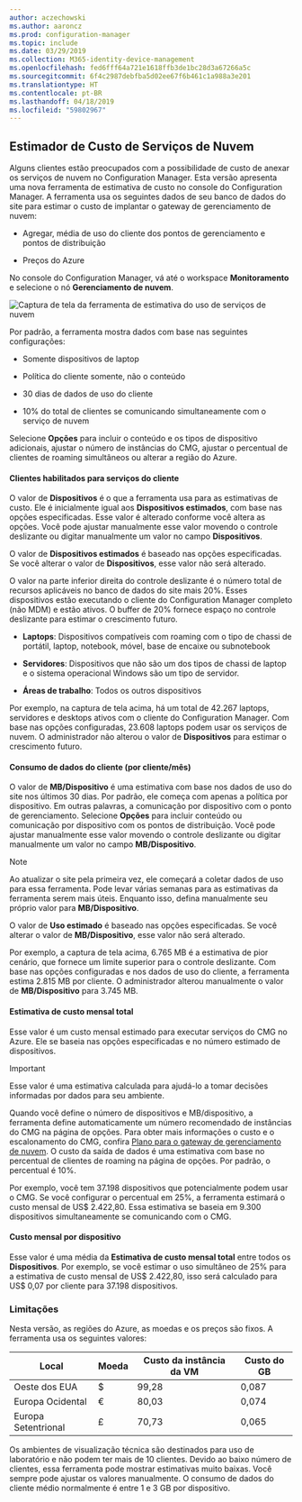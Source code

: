 ```yaml
---
author: aczechowski
ms.author: aaroncz
ms.prod: configuration-manager
ms.topic: include
ms.date: 03/29/2019
ms.collection: M365-identity-device-management
ms.openlocfilehash: fed6fff64a721e1618ffb3de1bc28d3a67266a5c
ms.sourcegitcommit: 6f4c2987debfba5d02ee67f6b461c1a988a3e201
ms.translationtype: HT
ms.contentlocale: pt-BR
ms.lasthandoff: 04/18/2019
ms.locfileid: "59802967"
---
```

## <a name="bkmk_cmg"></a> Estimador de Custo de Serviços de Nuvem

<!--3555774-->

Alguns clientes estão preocupados com a possibilidade de custo de anexar os serviços de nuvem no Configuration Manager. Esta versão apresenta uma nova ferramenta de estimativa de custo no console do Configuration Manager. A ferramenta usa os seguintes dados de seu banco de dados do site para estimar o custo de implantar o gateway de gerenciamento de nuvem:  

- Agregar, média de uso do cliente dos pontos de gerenciamento e pontos de distribuição  

- Preços do Azure  

No console do Configuration Manager, vá até o workspace **Monitoramento** e selecione o nó **Gerenciamento de nuvem**.  

![Captura de tela da ferramenta de estimativa do uso de serviços de nuvem](../../media/3555774-cmg-cost-estimator.png)

Por padrão, a ferramenta mostra dados com base nas seguintes configurações:  

- Somente dispositivos de laptop  

- Política do cliente somente, não o conteúdo  

- 30 dias de dados de uso do cliente  

- 10% do total de clientes se comunicando simultaneamente com o serviço de nuvem  

Selecione **Opções** para incluir o conteúdo e os tipos de dispositivo adicionais, ajustar o número de instâncias do CMG, ajustar o percentual de clientes de roaming simultâneos ou alterar a região do Azure.

#### <a name="clients-enabled-for-client-services"></a>Clientes habilitados para serviços do cliente

O valor de **Dispositivos** é o que a ferramenta usa para as estimativas de custo. Ele é inicialmente igual aos **Dispositivos estimados**, com base nas opções especificadas. Esse valor é alterado conforme você altera as opções. Você pode ajustar manualmente esse valor movendo o controle deslizante ou digitar manualmente um valor no campo **Dispositivos**.

O valor de **Dispositivos estimados** é baseado nas opções especificadas. Se você alterar o valor de **Dispositivos**, esse valor não será alterado.

O valor na parte inferior direita do controle deslizante é o número total de recursos aplicáveis no banco de dados do site mais 20%. Esses dispositivos estão executando o cliente do Configuration Manager completo (não MDM) e estão ativos. O buffer de 20% fornece espaço no controle deslizante para estimar o crescimento futuro.

- **Laptops**: Dispositivos compatíveis com roaming com o tipo de chassi de portátil, laptop, notebook, móvel, base de encaixe ou subnotebook  

- **Servidores**: Dispositivos que não são um dos tipos de chassi de laptop e o sistema operacional Windows são um tipo de servidor.  

- **Áreas de trabalho**: Todos os outros dispositivos  

Por exemplo, na captura de tela acima, há um total de 42.267 laptops, servidores e desktops ativos com o cliente do Configuration Manager. Com base nas opções configuradas, 23.608 laptops podem usar os serviços de nuvem. O administrador não alterou o valor de **Dispositivos** para estimar o crescimento futuro.

#### <a name="client-data-consumption-per-clientmonth"></a>Consumo de dados do cliente (por cliente/mês)

O valor de **MB/Dispositivo** é uma estimativa com base nos dados de uso do site nos últimos 30 dias. Por padrão, ele começa com apenas a política por dispositivo. Em outras palavras, a comunicação por dispositivo com o ponto de gerenciamento. Selecione **Opções** para incluir conteúdo ou comunicação por dispositivo com os pontos de distribuição. Você pode ajustar manualmente esse valor movendo o controle deslizante ou digitar manualmente um valor no campo **MB/Dispositivo**.

> [!Note]  
> Ao atualizar o site pela primeira vez, ele começará a coletar dados de uso para essa ferramenta. Pode levar várias semanas para as estimativas da ferramenta serem mais úteis. Enquanto isso, defina manualmente seu próprio valor para **MB/Dispositivo**.  

O valor de **Uso estimado** é baseado nas opções especificadas. Se você alterar o valor de **MB/Dispositivo**, esse valor não será alterado.

<!-- The value at the bottom far right of the slider control is the total amount of data usage for all applicable resources. It defaults to 5,000 MB. When you include content, the tool increases this value to include the estimated amount of content. -->

Por exemplo, a captura de tela acima, 6.765 MB é a estimativa de pior cenário, que fornece um limite superior para o controle deslizante. Com base nas opções configuradas e nos dados de uso do cliente, a ferramenta estima 2.815 MB por cliente. O administrador alterou manualmente o valor de **MB/Dispositivo** para 3.745 MB.

#### <a name="total-monthly-cost-estimate"></a>Estimativa de custo mensal total

Esse valor é um custo mensal estimado para executar serviços do CMG no Azure. Ele se baseia nas opções especificadas e no número estimado de dispositivos.

> [!Important]  
> Esse valor é uma estimativa calculada para ajudá-lo a tomar decisões informadas por dados para seu ambiente.  

Quando você define o número de dispositivos e MB/dispositivo, a ferramenta define automaticamente um número recomendado de instâncias do CMG na página de opções. Para obter mais informações o custo e o escalonamento do CMG, confira [Plano para o gateway de gerenciamento de nuvem](/sccm/core/clients/manage/cmg/plan-cloud-management-gateway#cost). O custo da saída de dados é uma estimativa com base no percentual de clientes de roaming na página de opções. Por padrão, o percentual é 10%.

Por exemplo, você tem 37.198 dispositivos que potencialmente podem usar o CMG. Se você configurar o percentual em 25%, a ferramenta estimará o custo mensal de US$ 2.422,80. Essa estimativa se baseia em 9.300 dispositivos simultaneamente se comunicando com o CMG.

#### <a name="monthly-cost-per-device"></a>Custo mensal por dispositivo

Esse valor é uma média da **Estimativa de custo mensal total** entre todos os **Dispositivos**. Por exemplo, se você estimar o uso simultâneo de 25% para a estimativa de custo mensal de US$ 2.422,80, isso será calculado para US$ 0,07 por cliente para 37.198 dispositivos.


### <a name="limitations"></a>Limitações

Nesta versão, as regiões do Azure, as moedas e os preços são fixos. A ferramenta usa os seguintes valores:

|Local | Moeda | Custo da instância da VM | Custo do GB |
|---------|---------|---------|---------|
| Oeste dos EUA | $ | 99,28 | 0,087 |
| Europa Ocidental | € | 80,03 | 0,074 |
| Europa Setentrional | £ | 70,73 | 0,065 |

Os ambientes de visualização técnica são destinados para uso de laboratório e não podem ter mais de 10 clientes. Devido ao baixo número de clientes, essa ferramenta pode mostrar estimativas muito baixas. Você sempre pode ajustar os valores manualmente. O consumo de dados do cliente médio normalmente é entre 1 e 3 GB por dispositivo.
